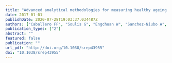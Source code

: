 ```yaml
---
title: "Advanced analytical methodologies for measuring healthy ageing and its determinants, using factor analysis and machine learning techniques: the ATHLOS project."
date: 2017-01-01
publishDate: 2020-07-28T19:03:37.034487Z
authors: ["Caballero FF", "Soulis G", "Engchuan W", "Sanchez-Niubo A", "Arndt H", "Ayuso-Mateos JL", "Haro JM", "Chatterji S", "Panagiotakos DB"]
publication_types: ["2"]
abstract: ""
featured: false
publication: ""
url_pdf: "http://doi.org/10.1038/srep43955"
doi: "10.1038/srep43955"
---
```


